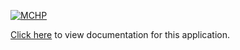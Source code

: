 [![MCHP](https://raw.githubusercontent.com/wiki/Microchip-MPLAB-Harmony/Microchip-MPLAB-Harmony.github.io/images/microchip_logo.png)](https://www.microchip.com)

[Click here](https://onlinedocs.microchip.com/v2/keyword-lookup?keyword=CORE_APPS_SAM_RH71_PARALLEL_PROM_SST39_DRIVER_SST39VF040_MEMORY_READ_WRITE&redirect=true) to view documentation for this application.